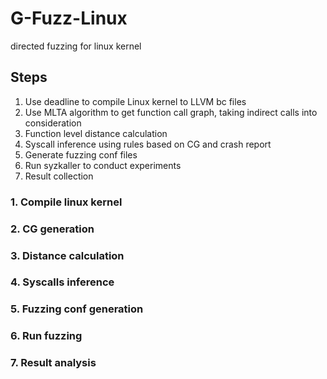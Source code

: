 # G-Fuzz-Linux
directed fuzzing for linux kernel


## Steps

1. Use deadline to compile Linux kernel to LLVM bc files
2. Use MLTA algorithm to get function call graph, taking indirect calls into consideration
3. Function level distance calculation
4. Syscall inference using rules based on CG and crash report
5. Generate fuzzing conf files
6. Run syzkaller to conduct experiments
7. Result collection

### 1. Compile linux kernel

### 2. CG generation

### 3. Distance calculation

### 4. Syscalls inference

### 5. Fuzzing conf generation

### 6. Run fuzzing

### 7. Result analysis